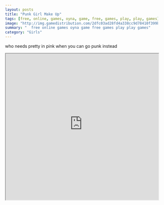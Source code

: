```yaml
---
layout: posts
title: "Punk Girl Make Up"
tags: [free, online, games, oyna, game, free, games, play, play, games]
image: "http://img.gamedistribution.com/2dfc03ad28fd4a338cc9d78410f399b7.jpg"
summary: "  free online games oyna game free games play play games"
category: "Girls"
---
```


who needs pretty in pink when you can go punk instead

<iframe width="100%" height="480px;" src="http://flash.gamedistribution.com?game=2dfc03ad28fd4a338cc9d78410f399b7"></iframe>